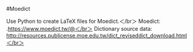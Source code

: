 #Moedict

Use Python to create LaTeX files for Moedict.＜/br＞
Moedict: .https://www.moedict.tw/@＜/br＞
Dictionary source data: http://resources.publicense.moe.edu.tw/dict_reviseddict_download.html＜/br＞

